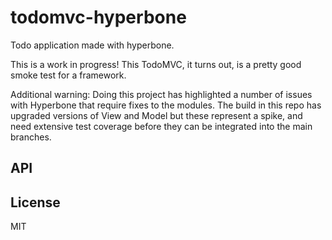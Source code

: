 
# todomvc-hyperbone

  Todo application made with hyperbone.

  This is a work in progress! This TodoMVC, it turns out, is a pretty good smoke test for a framework.

  Additional warning: Doing this project has highlighted a number of issues with Hyperbone that require fixes to the modules. The build in this repo has upgraded versions of View and Model but these represent a spike, and need extensive test coverage before they can be integrated into the main branches.

## API



## License

  MIT
